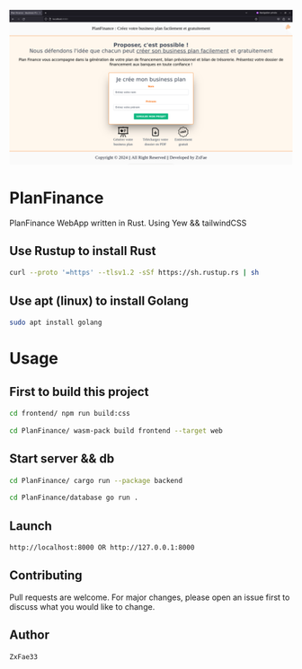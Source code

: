 ![Alt text](/img/planfinance.png "Home Page")

# PlanFinance
PlanFinance WebApp written in Rust.
Using Yew && tailwindCSS

## Use Rustup to install Rust
```bash
curl --proto '=https' --tlsv1.2 -sSf https://sh.rustup.rs | sh
```

## Use apt (linux) to install Golang
```bash
sudo apt install golang
```

# Usage

## First to build this project
```bash
cd frontend/ npm run build:css
```
```bash
cd PlanFinance/ wasm-pack build frontend --target web
```

## Start server && db
```bash
cd PlanFinance/ cargo run --package backend
```
```bash
cd PlanFinance/database go run .
```

## Launch
```bash
http://localhost:8000 OR http://127.0.0.1:8000
```
## Contributing
Pull requests are welcome. For major changes, please open an issue first
to discuss what you would like to change.

## Author
```bash
ZxFae33
```
